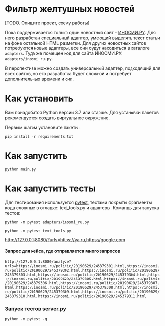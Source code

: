 # Фильтр желтушных новостей

[TODO. Опишите проект, схему работы]

Пока поддерживается только один новостной сайт - [ИНОСМИ.РУ](https://inosmi.ru/). Для него разработан специальный адаптер, умеющий выделять текст статьи на фоне остальной HTML разметки. Для других новостных сайтов потребуются новые адаптеры, все они будут находиться в каталоге `adapters`. Туда же помещен код для сайта ИНОСМИ.РУ: `adapters/inosmi_ru.py`.

В перспективе можно создать универсальный адаптер, подходящий для всех сайтов, но его разработка будет сложной и потребует дополнительных времени и сил.

# Как установить

Вам понадобится Python версии 3.7 или старше. Для установки пакетов рекомендуется создать виртуальное окружение.

Первым шагом установите пакеты:

```python3
pip install -r requirements.txt
```

# Как запустить

```python3
python main.py
```

# Как запустить тесты

Для тестирования используется [pytest](https://docs.pytest.org/en/latest/), тестами покрыты фрагменты кода сложные в отладке: text_tools.py и адаптеры. Команды для запуска тестов:

```
python -m pytest adapters/inosmi_ru.py
```

```
python -m pytest text_tools.py
```

http://127.0.0.1:8080/?urls=https://ya.ru,https://google.com

#### Запрос для кейса, где отправляется много запросов

`http://127.0.0.1:8080/analyze?urls=https://inosmi.ru/politic/20190629/245379301.html,https://inosmi.ru/politic/20190629/245379302.html,https://inosmi.ru/politic/20190629/245379303.html,https://inosmi.ru/politic/20190629/245379304.html,https://inosmi.ru/politic/20190629/245379305.html,https://inosmi.ru/politic/20190629/245379306.html,https://inosmi.ru/politic/20190629/245379307.html,https://inosmi.ru/politic/20190629/245379308.html,https://inosmi.ru/politic/20190629/245379309.html,https://inosmi.ru/politic/20190629/245379310.html,https://inosmi.ru/politic/20190629/245379311.html
`
### Запуск тестов server.py
```
python -m pytest -q
```